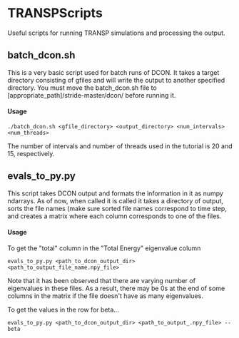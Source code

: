 # TRANSPScripts
Useful scripts for running TRANSP simulations and processing the output.

## batch_dcon.sh

This is a very basic script used for batch runs of DCON. It takes a target directory consisting of gfiles and will 
write the output to another specified directory.
You must move the batch_dcon.sh file to [appropriate_path]/stride-master/dcon/ before running it.

#### Usage
```
./batch_dcon.sh <gfile_directory> <output_directory> <num_intervals> <num_threads>
```

The number of intervals and number of threads used in the tutorial is 20 and 15, respectively.

## evals_to_py.py

This script takes DCON output and formats the information in it as numpy ndarrays. As of now, when called it is called
it takes a directory of output, sorts the file names (make sure sorted file names correspond to time step, and creates
a matrix where each column corresponds to one of the files.

#### Usage
To get the "total" column in the "Total Energy" eigenvalue column
```
evals_to_py.py <path_to_dcon_output_dir> <path_to_output_file_name.npy_file> 
```
Note that it has been observed that there are varying number of eigenvalues in these files. As a result, there may be
0s at the end of some columns in the matrix if the file doesn't have as many eigenvalues.

To get the values in the row for beta...
```
evals_to_py.py <path_to_dcon_output_dir> <path_to_output_.npy_file> --beta
```
